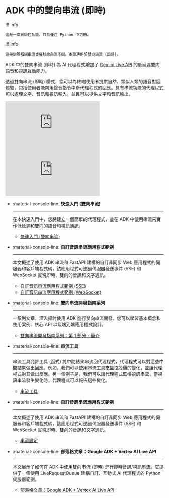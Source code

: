 # ADK 中的雙向串流 (即時)

!!! info

    這是一個實驗性功能。目前僅在 Python 中可用。

!!! info

    這與伺服器端串流或權杖級串流不同。本節適用於雙向串流 (即時)。
    
ADK 中的雙向串流 (即時) 為 AI 代理程式增加了 [Gemini Live API](https://ai.google.dev/gemini-api/docs/live) 的低延遲雙向語音和視訊互動能力。

透過雙向串流 (即時) 模式，您可以為終端使用者提供自然、類似人類的語音對話體驗，包括使用者能夠用聲音指令中斷代理程式的回應。具有串流功能的代理程式可以處理文字、音訊和視訊輸入，並且可以提供文字和音訊輸出。

<div class="video-grid">
  <div class="video-item">
    <div class="video-container">
      <iframe src="https://www.youtube-nocookie.com/embed/Tu7-voU7nnw?si=RKs7EWKjx0bL96i5" title="購物禮賓員" frameborder="0" allow="accelerometer; autoplay; clipboard-write; encrypted-media; gyroscope; picture-in-picture; web-share" referrerpolicy="strict-origin-when-cross-origin" allowfullscreen></iframe>
    </div>
  </div>

  <div class="video-item">
    <div class="video-container">
      <iframe src="https://www.youtube-nocookie.com/embed/LwHPYyw7u6U?si=xxIEhnKBapzQA6VV" title="購物禮賓員" frameborder="0" allow="accelerometer; autoplay; clipboard-write; encrypted-media; gyroscope; picture-in-picture; web-share" referrerpolicy="strict-origin-when-cross-origin" allowfullscreen></iframe>
    </div>
  </div>
</div>

<div class="grid cards" markdown>

-   :material-console-line: **快速入門 (雙向串流)**

    ---

    在本快速入門中，您將建立一個簡單的代理程式，並在 ADK 中使用串流來實作低延遲和雙向的語音和視訊通訊。

    - [快速入門 (雙向串流)](get-started-streaming-quickstart-streaming.md)

-   :material-console-line: **自訂音訊串流應用程式範例**

    ---

    本文概述了使用 ADK 串流和 FastAPI 建構的自訂非同步 Web 應用程式的伺服器和客戶端程式碼，該應用程式可透過伺服器發送事件 (SSE) 和 WebSocket 實現即時、雙向的音訊和文字通訊。

    - [自訂音訊串流應用程式範例 (SSE)](streaming-custom-streaming.md)
    - [自訂音訊串流應用程式範例 (WebSocket)](streaming-custom-streaming-ws.md)

-   :material-console-line: **雙向串流開發指南系列**

    ---

    一系列文章，深入探討使用 ADK 進行雙向串流開發。您可以學習基本概念和使用案例、核心 API 以及端到端應用程式設計。

    - [雙向串流開發指南系列：第 1 部分 - 簡介](streaming-dev-guide-part1.md)

-   :material-console-line: **串流工具**

    ---

    串流工具允許工具 (函式) 將中間結果串流回代理程式，代理程式可以對這些中間結果做出回應。例如，我們可以使用串流工具來監控股價的變化，並讓代理程式對其做出反應。另一個例子是，我們可以讓代理程式監控視訊串流，當視訊串流發生變化時，代理程式可以報告這些變化。

    - [串流工具](streaming-streaming-tools.md)

-   :material-console-line: **自訂音訊串流應用程式範例**

    ---

    本文概述了使用 ADK 串流和 FastAPI 建構的自訂非同步 Web 應用程式的伺服器和客戶端程式碼，該應用程式可透過伺服器發送事件 (SSE) 和 WebSocket 實現即時、雙向的音訊和文字通訊。

    - [串流設定](streaming-configuration.md)

-   :material-console-line: **部落格文章：Google ADK + Vertex AI Live API**

    ---

    本文展示了如何在 ADK 中使用雙向串流 (即時) 進行即時音訊/視訊串流。它提供了一個使用 LiveRequestQueue 建構自訂、互動式 AI 代理程式的 Python 伺服器範例。

    - [部落格文章：Google ADK + Vertex AI Live API](https://medium.com/google-cloud/google-adk-vertex-ai-live-api-125238982d5e)

</div>
